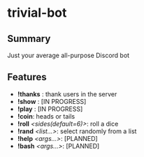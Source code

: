 # trivial-bot
## Summary
Just your average all-purpose Discord bot
## Features
- **!thanks** *<user>* *<reason>*: thank users in the server
- **!show** *<what>*: [IN PROGRESS]
- **!play** *<what>*: [IN PROGRESS]
- **!coin**: heads or tails
- **!roll** *<sides(default=6)>*: roll a dice
- **!rand** *<list...>*: select randomly from a list
- **!help** *<args...>*: [PLANNED]
- **!bash** *<args...>*: [PLANNED]
